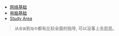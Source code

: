 
*  [网络基础](http://www.study-area.org/network/network.htm)  
*  [电脑基础](http://www.study-area.org/compu/compu.htm)  
* [Study Area](http://www.study-area.org/menu2.htm)  
>从`安装`到`指令`都有比较全面的指导, 可以没事上去逛逛。
